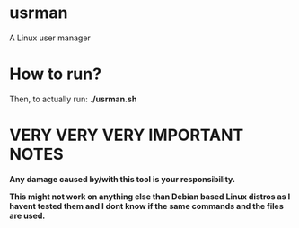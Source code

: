 # usrman
A Linux user manager


<h1> How to run? </h1>
  <p> Then, to actually run: <b>./usrman.sh</b>
    
<h1> VERY VERY VERY IMPORTANT NOTES </h1>
<p> <b> Any damage caused by/with this tool is your responsibility. <b> </p>
  <p> <b> This might not work on anything else than Debian based Linux distros as I havent tested them and I dont know if the same commands and the files are used. <b> </p>
